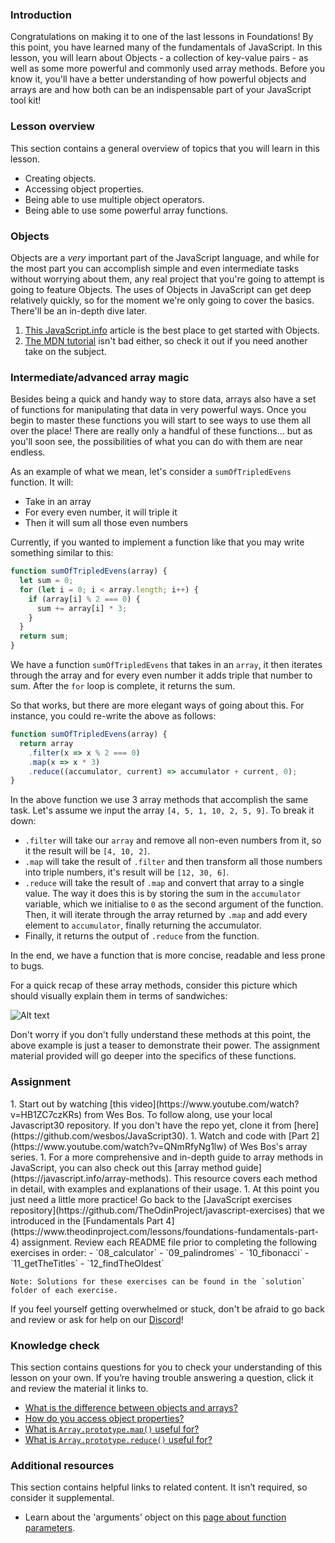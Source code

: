 ### Introduction

Congratulations on making it to one of the last lessons in Foundations! By this point, you have learned many of the fundamentals of JavaScript. In this lesson, you will learn about Objects - a collection of key-value pairs - as well as some more powerful and commonly used array methods. Before you know it, you'll have a better understanding of how powerful objects and arrays are and how both can be an indispensable part of your JavaScript tool kit!

### Lesson overview

This section contains a general overview of topics that you will learn in this lesson.

* Creating objects.
* Accessing object properties.
* Being able to use multiple object operators.
* Being able to use some powerful array functions.

### Objects

Objects are a _very_ important part of the JavaScript language, and while for the most part you can accomplish simple and even intermediate tasks without worrying about them, any real project that you're going to attempt is going to feature Objects. The uses of Objects in JavaScript can get deep relatively quickly, so for the moment we're only going to cover the basics.  There'll be an in-depth dive later.

1. [This JavaScript.info](https://javascript.info/object) article is the best place to get started with Objects.
2. [The MDN tutorial](https://developer.mozilla.org/en-US/docs/Learn/JavaScript/Objects/Basics) isn't bad either, so check it out if you need another take on the subject.

### Intermediate/advanced array magic

Besides being a quick and handy way to store data, arrays also have a set of functions for manipulating that data in very powerful ways.  Once you begin to master these functions you will start to see ways to use them all over the place! There are really only a handful of these functions... but as you'll soon see, the possibilities of what you can do with them are near endless.

As an example of what we mean, let's consider a `sumOfTripledEvens` function. It will:
- Take in an array
- For every even number, it will triple it
- Then it will sum all those even numbers

Currently, if you wanted to implement a function like that you may write something similar to this:

```javascript
function sumOfTripledEvens(array) {
  let sum = 0;
  for (let i = 0; i < array.length; i++) {
    if (array[i] % 2 === 0) {
      sum += array[i] * 3;
    }
  }
  return sum;
}
```

We have a function `sumOfTripledEvens` that takes in an `array`, it then iterates through the array and for every even number it adds triple that number to sum. After the `for` loop is complete, it returns the sum.

So that works, but there are more elegant ways of going about this. For instance, you could re-write the above as follows:

```javascript
function sumOfTripledEvens(array) {
  return array
    .filter(x => x % 2 === 0)
    .map(x => x * 3)
    .reduce((accumulator, current) => accumulator + current, 0);
}
```

In the above function we use 3 array methods that accomplish the same task. Let's assume we input the array `[4, 5, 1, 10, 2, 5, 9]`. To break it down:

- `.filter` will take our `array` and remove all non-even numbers from it, so it the result will be `[4, 10, 2]`.
- `.map` will take the result of `.filter` and then transform all those numbers into triple numbers, it's result will be `[12, 30, 6]`.
- `.reduce` will take the result of `.map` and convert that array to a single value. The way it does this is by storing the sum in the `accumulator` variable, which we initialise to `0` as the second argument of the function. Then, it will iterate through the array returned by `.map` and add every element to `accumulator`, finally returning the accumulator.
- Finally, it returns the output of `.reduce` from the function.

In the end, we have a function that is more concise, readable and less prone to bugs. 

For a quick recap of these array methods, consider this picture which should visually explain them in terms of sandwiches:

![Alt text](https://static.observableusercontent.com/thumbnail/bea194824f0d5842addcb7910bb488795c6f80f143ab5332b28a317ebcecd603.jpg)

Don't worry if you don't fully understand these methods at this point, the above example is just a teaser to demonstrate their power. The assignment material provided will go deeper into the specifics of these functions.

### Assignment

<div class="lesson-content__panel" markdown="1">
1. Start out by watching [this video](https://www.youtube.com/watch?v=HB1ZC7czKRs) from Wes Bos.  To follow along, use your local Javascript30 repository. If you don't have the repo yet, clone it from [here](https://github.com/wesbos/JavaScript30).
1. Watch and code with [Part 2](https://www.youtube.com/watch?v=QNmRfyNg1lw) of Wes Bos's array series.
1. For a more comprehensive and in-depth guide to array methods in JavaScript, you can also check out this [array method guide](https://javascript.info/array-methods). This resource covers each method in detail, with examples and explanations of their usage.
1. At this point you just need a little more practice!  Go back to the [JavaScript exercises repository](https://github.com/TheOdinProject/javascript-exercises) that we introduced in the [Fundamentals Part 4](https://www.theodinproject.com/lessons/foundations-fundamentals-part-4) assignment. Review each README file prior to completing the following exercises in order:
    - `08_calculator`
    - `09_palindromes`
    - `10_fibonacci`
    - `11_getTheTitles`
    - `12_findTheOldest`

    Note: Solutions for these exercises can be found in the `solution` folder of each exercise.

If you feel yourself getting overwhelmed or stuck, don't be afraid to go back and review or ask for help on our [Discord](https://discord.gg/fbFCkYabZB)!

</div>

### Knowledge check

This section contains questions for you to check your understanding of this lesson on your own. If you’re having trouble answering a question, click it and review the material it links to.

* [What is the difference between objects and arrays?](https://javascript.info/object#summary)
* [How do you access object properties?](https://developer.mozilla.org/en-US/docs/Learn/JavaScript/Objects/Basics#bracket_notation)
* [What is `Array.prototype.map()` useful for?](https://www.youtube.com/watch?v=HB1ZC7czKRs&t=233s)
* [What is `Array.prototype.reduce()` useful for?](https://youtu.be/HB1ZC7czKRs?t=467)

### Additional resources

This section contains helpful links to related content. It isn’t required, so consider it supplemental.

* Learn about the 'arguments' object on this [page about function parameters](https://www.w3schools.com/js/js_function_parameters.asp).
